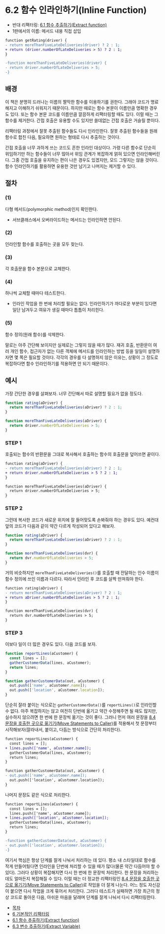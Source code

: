 # 6.2 함수 인라인하기(Inline Function)
- 반대 리팩터링: [6.1 함수 추출하기(Extract function)](https://github.com/wonder13662/refactoring-v2/blob/writing/chapter06/6-1.md)
- 1판에서의 이름: 메서드 내용 직접 삽입
``` diff
function getRating(driver) {
- return moreThanFiveLateDeliveries(driver) ? 2 : 1;
+ return (driver.numberOfLateDeliveries > 5) ? 2 : 1;
}

-function moreThanFiveLateDeliveries(driver) {
- return driver.numberOfLateDeliveries > 5;
-}
```
## 배경
이 책은 분명히 드러나는 이름의 짤막한 함수를 이용하기를 권한다. 그래야 코드가 명료해지고 이해하기 쉬워지기 때문이다. 하지만 때로는 함수 본문이 이름만큼 명확한 경우도 있다. 또는 함수 본문 코드를 이름만큼 깔끔하게 리팩터링할 때도 있다. 이럴 때는 그 함수를 제거한다. 간접 호출은 유용할 수도 있지만 쓸데없는 간접 호출은 거슬릴 뿐이다.

리팩터링 과정에서 잘못 추출된 함수들도 다시 인라인한다. 잘못 추출된 함수들을 원래 함수로 합친 다음, 필요하면 원하는 형태로 다시 추출하는 것이다.

간접 호출을 너무 과하게 쓰는 코드도 흔한 인라인 대상이다. 가령 다른 함수로 단순히 위임하기만 하는 함수들이 너무 많아서 위임 관계가 복잡하게 얽혀 있으면 인라인해버린다. 그중 간접 호출을 유지하는 편이 나은 경우도 있겠지만, 모드 그렇지는 않을 것이다. 함수 인라인하기를 활용하면 유용한 것만 남기고 나머지는 제거할 수 있다.
## 절차
### (1)
다형 메서드(polymorphic method)인지 확인한다.
- 서브클래스에서 오버라이드하는 메서드는 인라인하면 안된다.
### (2)
인라인할 함수를 호출하는 곳을 모두 찾는다.
### (3)
각 호출문을 함수 본문으로 교체한다.
### (4)
하나씩 교체할 때마다 테스트한다.
- 인라인 작업을 한 번에 처리할 필요는 없다. 인라인하기가 까다로운 부분이 있다면 일단 남겨두고 여유가 생길 때마다 틈틈이 처리힌다.
### (5)
함수 정의(원래 함수)를 삭제한다.

말로는 아주 간단해 보이지만 실제로는 그렇지 않을 때가 많다. 재귀 호출, 반환문이 여러 개인 함수, 접근자가 없는 다른 객체에 메서드를 인라인하는 방법 등을 일일이 설명하자면 몇 쪽은 필요할 것이다. 각각의 경우를 다 설명하지 않은 이유는, 상황이 그 정도로 복잡하다면 함수 인라인하기를 적용하면 안 되기 때문이다.
## 예시
가장 간단한 경우를 살펴보자. 너무 간단해서 따로 설명할 필요가 없을 정도다.
```javascript
function rating(aDriver) {
  return moreThanFiveLateDeliveries(aDriver) ? 2 : 1;
}

function moreThanFiveLateDeliveries(aDriver) {
  return driver.numberOfLateDeliveries > 5;
}
```
### STEP 1
호출되는 함수의 반환문을 그대로 복사해서 호출하는 함수의 호출문을 덮어쓰면 끝이다.
```diff
function rating(aDriver) {
- return moreThanFiveLateDeliveries(aDriver) ? 2 : 1;
+ return driver.numberOfLateDeliveries > 5 ? 2 : 1;
}

function moreThanFiveLateDeliveries(aDriver) {
  return driver.numberOfLateDeliveries > 5;
}
```
### STEP 2
그런데 복사한 코드가 새로운 위치에 잘 들어맞도록 손봐줘야 하는 경우도 있다. 예컨대 앞의 코드가 다음과 같이 약간 다르게 작성되어 있다고 해보자.
```javascript
function rating(aDriver) {
  return moreThanFiveLateDeliveries(aDriver) ? 2 : 1;
}

function moreThanFiveLateDeliveries(dvr) {
  return dvr.numberOfLateDeliveries > 5;
}
```
거의 비슷하지만 `moreThanFiveLateDeliveries()`를 호출할 때 전달하는 인수 이름이 함수 정의에 쓰인 이름과 다르다. 따라서 인라인 후 코드를 살짝 만져줘야 한다.
```diff
function rating(aDriver) {
- return moreThanFiveLateDeliveries(aDriver) ? 2 : 1;
+ return aDriver.numberOfLateDeliveries > 5 ? 2 : 1;
}

function moreThanFiveLateDeliveries(dvr) {
  return dvr.numberOfLateDeliveries > 5;
}
```
### STEP 3
이보다 일이 더 많은 경우도 있다. 다음 코드를 보자.
```javascript
function reportLines(aCustomer) {
  const lines = [];
  gatherCustomerData(lines, aCustomer);
  return lines;
}

function gatherCustomerData(out, aCustomer) {
  out.push(['name', aCustomer.name]);
  out.push(['location', aCustomer.location]);
}
```
단순히 잘라 붙이는 식으로는 `gatherCustomerData()`를 `reportLines()`로 인라인할 수 없다. 아주 복잡하지는 않고 여전히 단번에 옮기고 약간 수정해주면 될 때도 많지만, 실수하지 않으려면 한 번에 한 문장씩 옮기는 것이 좋다. 그러니 먼저 여러 문장을 [8.4 문장을 호출한 곳으로 옮기기(Move Statements to Caller)](https://github.com/wonder13662/refactoring-v2/blob/writing/chapter08/8-4.md)를 적용해서 첫 문장부터 시작해보자(잘라내서, 붙이고, 다듬는 방식으로 간단히 처리한다).
```diff
function reportLines(aCustomer) {
  const lines = [];
+ lines.push(['name', aCustomer.name]);
  gatherCustomerData(lines, aCustomer);
  return lines;
}

function gatherCustomerData(out, aCustomer) {
- out.push(['name', aCustomer.name]);
  out.push(['location', aCustomer.location]);
}
```
나머지 문장도 같은 식으로 처리한다.
```diff
function reportLines(aCustomer) {
  const lines = [];
  lines.push(['name', aCustomer.name]);
+ lines.push(['location', aCustomer.location]);
  gatherCustomerData(lines, aCustomer);
  return lines;
}

-function gatherCustomerData(out, aCustomer) {
- out.push(['location', aCustomer.location]);
-}
```

여기서 핵심은 항상 단계를 잘게 나눠서 처리하는 데 있다. 평소 내 스타일대로 함수를 작게 만들어뒀다면 인라인을 단번에 처리할 수 있을 때가 많다(물론 약간 다듬어야 할 수 있다). 그러다 상황이 복잡해지면 다시 한 번에 한 문장씩 처리한다. 한 문장을 처리하는 데도 얼마든지 복잡해질 수 있다. 이럴 때는 더 정교한 리팩터링인 [8.4 문장을 호출한 곳으로 옮기기(Move Statements to Caller)](https://github.com/wonder13662/refactoring-v2/blob/writing/chapter08/8-4.md)로 작업을 더 잘게 나눈다. 어느 정도 자신감이 붙으면 다시 작업을 크게 묶어서 처리한다. 그러다 테스트가 실패하면 가장 최근의 정상 코드로 돌아온 다음, 아쉬운 마음을 달래며 단계를 잘게 나눠서 다시 리팩터링한다.

- [목차](https://github.com/wonder13662/refactoring-v2/blob/writing/README.md)
- [6 기본적인 리팩터링](https://github.com/wonder13662/refactoring-v2/blob/writing/chapter06)
- [6.1 함수 추출하기(Extract function)](https://github.com/wonder13662/refactoring-v2/blob/writing/chapter06/6-1.md)
- [6.3 변수 추출하기(Extract Variable)](https://github.com/wonder13662/refactoring-v2/blob/writing/chapter06/6-3.md)